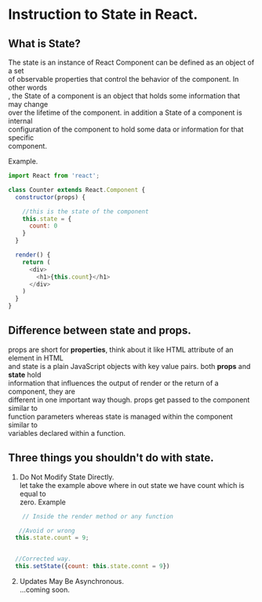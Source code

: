 # Instruction to State in React.

## What is State?
The state is an instance of React Component can be defined as an object of a set<br> of observable properties that control the behavior of the component. In other words<br>, the State of a component is an object that holds some information that may change<br> over the lifetime of the component. in addition a State of a component is internal<br> configuration of the component to hold some data or information for that specific<br> component.

Example.

```js
import React from 'react';

class Counter extends React.Component {
  constructor(props) {

    //this is the state of the component
    this.state = {
      count: 0
    }
  }

  render() {
    return (
      <div>
        <h1>{this.count}</h1>
      </div>
    )
  }
}
```

## Difference between state and props.

props are short for <b>properties</b>, think about it like HTML attribute of an element in HTML<br> and state is a plain JavaScript objects with key value pairs. both <b>props</b> and <b>state</b> hold<br> information that influences the output of render or the return of a component, they are<br> different in one important way though. props get passed to the component similar to<br> function parameters whereas state is managed within the component similar to<br> variables declared within a function.

## Three things you shouldn't do with state.

1. Do Not Modify State Directly.<br>
let take the example above where in out state we have count which is equal to<br> zero. Example
```js
    // Inside the render method or any function

   //Avoid or wrong
  this.state.count = 9;


  //Corrected way.
  this.setState({count: this.state.connt = 9})
  ```
2. Updates May Be Asynchronous.<br>
...coming soon.
  




